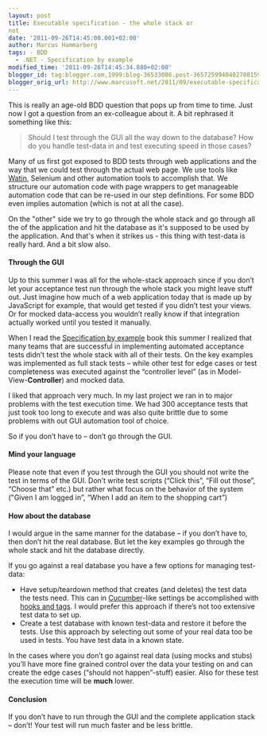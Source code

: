 ```yaml
---
layout: post
title: Executable specification - the whole stack or
not
date: '2011-09-26T14:45:00.001+02:00'
author: Marcus Hammarberg
tags: - BDD
  - .NET - Specification by example
modified_time: '2011-09-26T14:45:34.880+02:00'
blogger_id: tag:blogger.com,1999:blog-36533086.post-3657259940402708159
blogger_orig_url: http://www.marcusoft.net/2011/09/executable-specification-whole-stack-or.html
---
```



This is really an age-old BDD question that pops up from time to time.
Just now I got a question from an ex-colleague about it. A bit rephrased
it something like this:

> Should I test through the GUI all the way down to the database? How do
> you handle test-data in and test executing speed in those cases?

Many of us first got exposed to BDD tests through web applications and
the way that we could test through the actual web page. We use tools
like <a href="http://www.watin.org" target="_blank">Watin</a>, Selenium
and other automation tools to accomplish that. We structure our
automation code with page wrappers to get manageable automation code
that can be re-used in our step definitions. For some BDD even implies
automation (which is not at all the case).

On the "other" side we try to go through the whole stack and go through
all the of the application and hit the database as it's supposed to be
used by the application.
And that's when it strikes us - this thing with test-data is really
hard. And a bit slow also.



#### Through the GUI

Up to this summer I was all for the whole-stack approach since if you
don’t let your acceptance test run through the whole stack you might
leave stuff out. Just imagine how much of a web application today that
is made up by JavaScript for example, that would get tested if you
didn’t test your views. Or for mocked data-access you wouldn’t really
know if that integration actually worked until you tested it manually.

When I read the <a href="http://www.Specificationbyexample.com"
target="_blank">Specification by example</a> book this summer I realized
that many teams that are successful in implementing automated acceptance
tests didn’t test the whole stack with all of their tests. On the key
examples was implemented as full stack tests – while other test for edge
cases or test completeness was executed against the “controller level”
(as in Model-View-**Controller**) and mocked data.

I liked that approach very much. In my last project we ran in to major
problems with the test execution time. We had 300 acceptance tests that
just took too long to execute and was also quite brittle due to some
problems with out GUI automation tool of choice. 

So if you don’t have to – don’t go through the GUI.

#### Mind your language

Please note that even if you test through the GUI you should not write
the test in terms of the GUI. Don’t write test scripts (“Click this”,
“Fill out those”, “Choose that” etc.) but rather what focus on the
behavior of the system ("Given I am logged in”, “When I add an item to
the shopping cart”)

#### How about the database

I would argue in the same manner for the database – if you don’t have
to, then don’t hit the real database. But let the key examples go
through the whole stack and hit the database directly.

If you go against a real database you have a few options for managing
test-data:

-   Have setup/teardown method that creates (and deletes) the test data
    the tests need. This can in
    <a href="http://www.cukes.info" target="_blank">Cucumber</a>-like
    settings be accomplished with <a
    href="http://www.marcusoft.net/2010/12/using-tags-in-specflow-features.html"
    target="_blank">hooks and tags</a>. I would prefer this approach if
    there’s not too extensive test data to set up.
-   Create a test database with known test-data and restore it before
    the tests. Use this approach by selecting out some of your real data
    too be used in tests. You have test data in a known state.

In the cases where you don’t go against real data (using mocks and
stubs) you’ll have more fine grained control over the data your testing
on and can create the edge cases (“should not happen”-stuff) easier.
Also for these test the execution time will be **much** lower.

#### Conclusion

If you don’t have to run through the GUI and the complete application
stack – don’t! Your test will run much faster and be less brittle.
